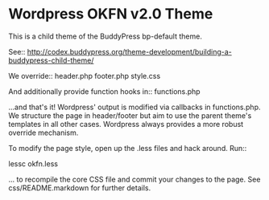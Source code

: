Wordpress OKFN v2.0 Theme
=========================
This is a child theme of the BuddyPress bp-default theme. 

See::
  http://codex.buddypress.org/theme-development/building-a-buddypress-child-theme/

We override::
  header.php
  footer.php
  style.css

And additionally provide function hooks in::
  functions.php

...and that's it! Wordpress' output is modified via callbacks in functions.php. We structure the page in header/footer but aim to use the parent theme's templates in all other cases. Wordpress always provides a more robust override mechanism.

To modify the page style, open up the .less files and hack around. Run::

  lessc okfn.less

... to recompile the core CSS file and commit your changes to the page. See css/README.markdown for further details.


